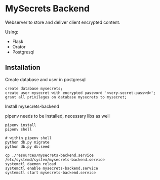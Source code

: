 # MySecrets Backend

Webserver to store and deliver client encrypted content.

Using:
- Flask
- Orator
- Postgresql

## Installation
Create database and user in postgresql
```
create database mysecrets;
create user mysecret with encrypted password '<very-secret-passwd>';
grant all privileges on database mysecrets to mysecret;
```

Install mysecrets-backend

pipenv needs to be installed, necessary libs as well
```
pipenv install
pipenv shell

# within pipenv shell
python db.py migrate
python db.py db:seed

cp ./resources/mysecrets-backend.service /etc/systemd/system/mysecrets-backend.service
systemctl daemon reload
systemctl enable mysecrets-backend.service
systemctl start mysecrets-backend.service
```